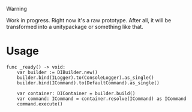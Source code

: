 > [!WARNING]  
> Work in progress. Right now it's a raw prototype. After all, it will be transformed into a unitypackage or something like that.

# Usage

```gdscript
func _ready() -> void:
	var builder := DIBuilder.new()
	builder.bind(ILogger).to(ConsoleLogger).as_single()
	builder.bind(ICommand).to(DefaultCommand).as_single()
	
	var container: DIContainer = builder.build()
	var command: ICommand = container.resolve(ICommand) as ICommand
	command.execute()
```
